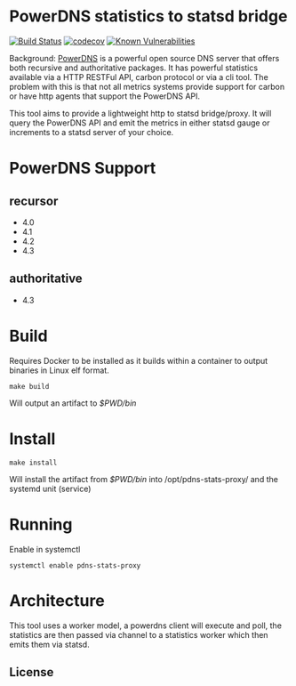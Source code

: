 # PowerDNS statistics to statsd bridge

[![Build Status](https://travis-ci.org/jimmystewpot/pdns-statsd-proxy.png?branch=master)](https://travis-ci.org/jimmystewpot/pdns-statsd-proxy) [![codecov](https://codecov.io/gh/jimmystewpot/pdns-statsd-proxy/branch/master/graph/badge.svg)](https://codecov.io/gh/jimmystewpot/pdns-statsd-proxy) [![Known Vulnerabilities](https://snyk.io/test/github/jimmystewpot/pdns-stats-proxy/badge.svg?targetFile=package.json)](https://snyk.io/test/github/jimmystewpot/pdns-stats-proxy?targetFile=package.json)

Background: [PowerDNS](https://www.powerdns.com/) is a powerful open source DNS server that offers both recursive and authoritative packages. It has powerful statistics available via a HTTP RESTFul API, carbon protocol or via a cli tool. The problem with this is that not all metrics systems provide support for carbon or have http agents that support the PowerDNS API.

This tool aims to provide a lightweight http to statsd bridge/proxy. It will query the PowerDNS API and emit the metrics in either statsd gauge or increments to a statsd server of your choice.

# PowerDNS Support

## recursor

* 4.0
* 4.1
* 4.2
* 4.3

## authoritative

* 4.3


# Build

Requires Docker to be installed as it builds within a container to output binaries in Linux elf format.

```make build```

Will output an artifact to *$PWD/bin* 

# Install

```make install```

Will install the artifact from *$PWD/bin* into /opt/pdns-stats-proxy/ and the systemd unit (service)

# Running

Enable in systemctl

```systemctl enable pdns-stats-proxy```


# Architecture

This tool uses a worker model, a powerdns client will execute and poll, the statistics are then passed via channel to a statistics worker which then emits them via statsd.

## License

